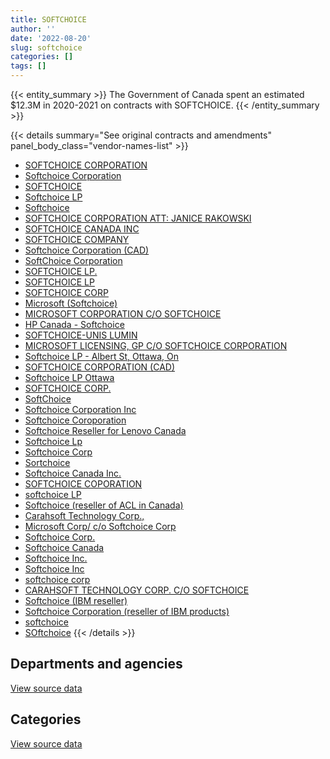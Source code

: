 ```yaml
---
title: SOFTCHOICE
author: ''
date: '2022-08-20'
slug: softchoice
categories: []
tags: []
---
```


<script src="/rmarkdown-libs/htmlwidgets/htmlwidgets.js"></script>
<link href="/rmarkdown-libs/datatables-css/datatables-crosstalk.css" rel="stylesheet" />
<script src="/rmarkdown-libs/datatables-binding/datatables.js"></script>
<script src="/rmarkdown-libs/jquery/jquery-3.6.0.min.js"></script>
<link href="/rmarkdown-libs/dt-core-bootstrap/css/dataTables.bootstrap.min.css" rel="stylesheet" />
<link href="/rmarkdown-libs/dt-core-bootstrap/css/dataTables.bootstrap.extra.css" rel="stylesheet" />
<script src="/rmarkdown-libs/dt-core-bootstrap/js/jquery.dataTables.min.js"></script>
<script src="/rmarkdown-libs/dt-core-bootstrap/js/dataTables.bootstrap.min.js"></script>
<link href="/rmarkdown-libs/crosstalk/css/crosstalk.min.css" rel="stylesheet" />
<script src="/rmarkdown-libs/crosstalk/js/crosstalk.min.js"></script>
<script src="/rmarkdown-libs/htmlwidgets/htmlwidgets.js"></script>
<link href="/rmarkdown-libs/datatables-css/datatables-crosstalk.css" rel="stylesheet" />
<script src="/rmarkdown-libs/datatables-binding/datatables.js"></script>
<script src="/rmarkdown-libs/jquery/jquery-3.6.0.min.js"></script>
<link href="/rmarkdown-libs/dt-core-bootstrap/css/dataTables.bootstrap.min.css" rel="stylesheet" />
<link href="/rmarkdown-libs/dt-core-bootstrap/css/dataTables.bootstrap.extra.css" rel="stylesheet" />
<script src="/rmarkdown-libs/dt-core-bootstrap/js/jquery.dataTables.min.js"></script>
<script src="/rmarkdown-libs/dt-core-bootstrap/js/dataTables.bootstrap.min.js"></script>
<link href="/rmarkdown-libs/crosstalk/css/crosstalk.min.css" rel="stylesheet" />
<script src="/rmarkdown-libs/crosstalk/js/crosstalk.min.js"></script>

{{< entity_summary >}}
The Government of Canada spent an estimated \$12.3M in 2020-2021 on contracts with SOFTCHOICE.
{{< /entity_summary >}}

{{< details summary="See original contracts and amendments" panel_body_class="vendor-names-list" >}}
- [SOFTCHOICE CORPORATION](https://search.open.canada.ca/en/ct/?sort=contract_value_f%20desc&page=1&search_text=%22SOFTCHOICE%20CORPORATION%22)
- [Softchoice Corporation](https://search.open.canada.ca/en/ct/?sort=contract_value_f%20desc&page=1&search_text=%22Softchoice%20Corporation%22)
- [SOFTCHOICE](https://search.open.canada.ca/en/ct/?sort=contract_value_f%20desc&page=1&search_text=%22SOFTCHOICE%22)
- [Softchoice LP](https://search.open.canada.ca/en/ct/?sort=contract_value_f%20desc&page=1&search_text=%22Softchoice%20LP%22)
- [Softchoice](https://search.open.canada.ca/en/ct/?sort=contract_value_f%20desc&page=1&search_text=%22Softchoice%22)
- [SOFTCHOICE CORPORATION ATT: JANICE RAKOWSKI](https://search.open.canada.ca/en/ct/?sort=contract_value_f%20desc&page=1&search_text=%22SOFTCHOICE%20CORPORATION%20ATT%3a%20JANICE%20RAKOWSKI%22)
- [SOFTCHOICE CANADA INC](https://search.open.canada.ca/en/ct/?sort=contract_value_f%20desc&page=1&search_text=%22SOFTCHOICE%20CANADA%20INC%22)
- [SOFTCHOICE COMPANY](https://search.open.canada.ca/en/ct/?sort=contract_value_f%20desc&page=1&search_text=%22SOFTCHOICE%20COMPANY%22)
- [Softchoice Corporation (CAD)](https://search.open.canada.ca/en/ct/?sort=contract_value_f%20desc&page=1&search_text=%22Softchoice%20Corporation%20%28CAD%29%22)
- [SoftChoice Corporation](https://search.open.canada.ca/en/ct/?sort=contract_value_f%20desc&page=1&search_text=%22SoftChoice%20Corporation%22)
- [SOFTCHOICE LP.](https://search.open.canada.ca/en/ct/?sort=contract_value_f%20desc&page=1&search_text=%22SOFTCHOICE%20LP.%22)
- [SOFTCHOICE LP](https://search.open.canada.ca/en/ct/?sort=contract_value_f%20desc&page=1&search_text=%22SOFTCHOICE%20LP%22)
- [SOFTCHOICE CORP](https://search.open.canada.ca/en/ct/?sort=contract_value_f%20desc&page=1&search_text=%22SOFTCHOICE%20CORP%22)
- [Microsoft (Softchoice)](https://search.open.canada.ca/en/ct/?sort=contract_value_f%20desc&page=1&search_text=%22Microsoft%20%28Softchoice%29%22)
- [MICROSOFT CORPORATION C/O SOFTCHOICE](https://search.open.canada.ca/en/ct/?sort=contract_value_f%20desc&page=1&search_text=%22MICROSOFT%20CORPORATION%20C%2fO%20SOFTCHOICE%22)
- [HP Canada - Softchoice](https://search.open.canada.ca/en/ct/?sort=contract_value_f%20desc&page=1&search_text=%22HP%20Canada%20-%20Softchoice%22)
- [SOFTCHOICE-UNIS LUMIN](https://search.open.canada.ca/en/ct/?sort=contract_value_f%20desc&page=1&search_text=%22SOFTCHOICE-UNIS%20LUMIN%22)
- [MICROSOFT LICENSING, GP C/O SOFTCHOICE CORPORATION](https://search.open.canada.ca/en/ct/?sort=contract_value_f%20desc&page=1&search_text=%22MICROSOFT%20LICENSING%2c%20GP%20C%2fO%20SOFTCHOICE%20CORPORATION%22)
- [Softchoice LP - Albert St, Ottawa, On](https://search.open.canada.ca/en/ct/?sort=contract_value_f%20desc&page=1&search_text=%22Softchoice%20LP%20-%20Albert%20St%2c%20Ottawa%2c%20On%22)
- [SOFTCHOICE CORPORATION (CAD)](https://search.open.canada.ca/en/ct/?sort=contract_value_f%20desc&page=1&search_text=%22SOFTCHOICE%20CORPORATION%20%28CAD%29%22)
- [Softchoice LP Ottawa](https://search.open.canada.ca/en/ct/?sort=contract_value_f%20desc&page=1&search_text=%22Softchoice%20LP%20Ottawa%22)
- [SOFTCHOICE CORP.](https://search.open.canada.ca/en/ct/?sort=contract_value_f%20desc&page=1&search_text=%22SOFTCHOICE%20CORP.%22)
- [SoftChoice](https://search.open.canada.ca/en/ct/?sort=contract_value_f%20desc&page=1&search_text=%22SoftChoice%22)
- [Softchoice Corporation Inc](https://search.open.canada.ca/en/ct/?sort=contract_value_f%20desc&page=1&search_text=%22Softchoice%20Corporation%20Inc%22)
- [Softchoice Coroporation](https://search.open.canada.ca/en/ct/?sort=contract_value_f%20desc&page=1&search_text=%22Softchoice%20Coroporation%22)
- [Softchoice Reseller for Lenovo Canada](https://search.open.canada.ca/en/ct/?sort=contract_value_f%20desc&page=1&search_text=%22Softchoice%20Reseller%20for%20Lenovo%20Canada%22)
- [Softchoice Lp](https://search.open.canada.ca/en/ct/?sort=contract_value_f%20desc&page=1&search_text=%22Softchoice%20Lp%22)
- [Softchoice Corp](https://search.open.canada.ca/en/ct/?sort=contract_value_f%20desc&page=1&search_text=%22Softchoice%20Corp%22)
- [Sortchoice](https://search.open.canada.ca/en/ct/?sort=contract_value_f%20desc&page=1&search_text=%22Sortchoice%22)
- [Softchoice Canada Inc.](https://search.open.canada.ca/en/ct/?sort=contract_value_f%20desc&page=1&search_text=%22Softchoice%20Canada%20Inc.%22)
- [SOFTCHOICE COPORATION](https://search.open.canada.ca/en/ct/?sort=contract_value_f%20desc&page=1&search_text=%22SOFTCHOICE%20COPORATION%22)
- [softchoice LP](https://search.open.canada.ca/en/ct/?sort=contract_value_f%20desc&page=1&search_text=%22softchoice%20LP%22)
- [Softchoice (reseller of ACL in Canada)](https://search.open.canada.ca/en/ct/?sort=contract_value_f%20desc&page=1&search_text=%22Softchoice%20%28reseller%20of%20ACL%20in%20Canada%29%22)
- [Carahsoft Technology Corp.,](https://search.open.canada.ca/en/ct/?sort=contract_value_f%20desc&page=1&search_text=%22%0aCarahsoft%20Technology%20Corp.%2c%0d%0d%0ac%2fo%20Softchoice%20Corporation%22)
- [Microsoft Corp/ c/o Softchoice Corp](https://search.open.canada.ca/en/ct/?sort=contract_value_f%20desc&page=1&search_text=%22Microsoft%20Corp%2f%20c%2fo%20Softchoice%20Corp%22)
- [Softchoice Corp.](https://search.open.canada.ca/en/ct/?sort=contract_value_f%20desc&page=1&search_text=%22Softchoice%20Corp.%22)
- [Softchoice Canada](https://search.open.canada.ca/en/ct/?sort=contract_value_f%20desc&page=1&search_text=%22Softchoice%20Canada%22)
- [Softchoice Inc.](https://search.open.canada.ca/en/ct/?sort=contract_value_f%20desc&page=1&search_text=%22Softchoice%20Inc.%22)
- [Softchoice Inc](https://search.open.canada.ca/en/ct/?sort=contract_value_f%20desc&page=1&search_text=%22Softchoice%20Inc%22)
- [softchoice corp](https://search.open.canada.ca/en/ct/?sort=contract_value_f%20desc&page=1&search_text=%22softchoice%20corp%22)
- [CARAHSOFT TECHNOLOGY CORP. C/O SOFTCHOICE](https://search.open.canada.ca/en/ct/?sort=contract_value_f%20desc&page=1&search_text=%22CARAHSOFT%20TECHNOLOGY%20CORP.%20C%2fO%20SOFTCHOICE%22)
- [Softchoice (IBM reseller)](https://search.open.canada.ca/en/ct/?sort=contract_value_f%20desc&page=1&search_text=%22Softchoice%20%28IBM%20reseller%29%22)
- [Softchoice Corporation (reseller of IBM products)](https://search.open.canada.ca/en/ct/?sort=contract_value_f%20desc&page=1&search_text=%22Softchoice%20Corporation%20%28reseller%20of%20IBM%20products%29%22)
- [softchoice](https://search.open.canada.ca/en/ct/?sort=contract_value_f%20desc&page=1&search_text=%22softchoice%22)
- [SOftchoice](https://search.open.canada.ca/en/ct/?sort=contract_value_f%20desc&page=1&search_text=%22SOftchoice%22)
{{< /details >}}

## Departments and agencies

<div id="htmlwidget-1" style="width:100%;height:auto;" class="datatables html-widget"></div>
<script type="application/json" data-for="htmlwidget-1">{"x":{"style":"bootstrap","filter":"none","vertical":false,"data":[["<a href=\"/departments/aafc-aac/\">Agriculture and Agri-Food Canada<\/a>","<a href=\"/departments/aandc-aadnc/\">Crown-Indigenous Relations and Northern Affairs Canada<\/a>","<a href=\"/departments/acoa-apeca/\">Atlantic Canada Opportunities Agency<\/a>","<a href=\"/departments/atssc-scdata/\">Administrative Tribunals Support Service of Canada<\/a>","<a href=\"/departments/cas-satj/\">Courts Administration Service<\/a>","<a href=\"/departments/cbsa-asfc/\">Canada Border Services Agency<\/a>","<a href=\"/departments/ccohs-cchst/\">Canadian Centre for Occupational Health and Safety<\/a>","<a href=\"/departments/ced-dec/\">Canada Economic Development for Quebec Regions<\/a>","<a href=\"/departments/cer-rec/\">Canada Energy Regulator<\/a>","<a href=\"/departments/cfia-acia/\">Canadian Food Inspection Agency<\/a>","<a href=\"/departments/cgc-ccg/\">Canadian Grain Commission<\/a>","<a href=\"/departments/chrc-ccdp/\">Canadian Human Rights Commission<\/a>","<a href=\"/departments/cic/\">Immigration, Refugees and Citizenship Canada<\/a>","<a href=\"/departments/cics-scic/\">Canadian Intergovernmental Conference Secretariat<\/a>","<a href=\"/departments/cihr-irsc/\">Canadian Institutes of Health Research<\/a>","<a href=\"/departments/cnsc-ccsn/\">Canadian Nuclear Safety Commission<\/a>","<a href=\"/departments/cra-arc/\">Canada Revenue Agency<\/a>","<a href=\"/departments/crtc/\">Canadian Radio-television and Telecommunications Commission<\/a>","<a href=\"/departments/csa-asc/\">Canadian Space Agency<\/a>","<a href=\"/departments/csc-scc/\">Correctional Service of Canada<\/a>","<a href=\"/departments/csps-efpc/\">Canada School of Public Service<\/a>","<a href=\"/departments/cta-otc/\">Canadian Transportation Agency<\/a>","<a href=\"/departments/dfatd-maecd/\">Global Affairs Canada<\/a>","<a href=\"/departments/dfo-mpo/\">Fisheries and Oceans Canada<\/a>","<a href=\"/departments/dnd-mdn/\">National Defence<\/a>","<a href=\"/departments/ec/\">Environment and Climate Change Canada<\/a>","<a href=\"/departments/elections/\">Elections Canada<\/a>","<a href=\"/departments/esdc-edsc/\">Employment and Social Development Canada<\/a>","<a href=\"/departments/fcac-acfc/\">Financial Consumer Agency of Canada<\/a>","<a href=\"/departments/fintrac-canafe/\">Financial Transactions and Reports Analysis Centre of Canada<\/a>","<a href=\"/departments/fja-cmf/\">Office of the Commissioner for Federal Judicial Affairs Canada<\/a>","<a href=\"/departments/hc-sc/\">Health Canada<\/a>","<a href=\"/departments/iaac-aeic/\">Impact Assessment Agency of Canada<\/a>","<a href=\"/departments/ic/\">Innovation, Science and Economic Development Canada<\/a>","<a href=\"/departments/infc/\">Infrastructure Canada<\/a>","<a href=\"/departments/irb-cisr/\">Immigration and Refugee Board of Canada<\/a>","<a href=\"/departments/isc-sac/\">Indigenous Services Canada<\/a>","<a href=\"/departments/jus/\">Department of Justice Canada<\/a>","<a href=\"/departments/lac-bac/\">Library and Archives Canada<\/a>","<a href=\"/departments/mgerc-ceegm/\">Military Grievances External Review Committee<\/a>","<a href=\"/departments/mpcc-cppm/\">Military Police Complaints Commission of Canada<\/a>","<a href=\"/departments/nfb-onf/\">National Film Board<\/a>","<a href=\"/departments/nrc-cnrc/\">National Research Council Canada<\/a>","<a href=\"/departments/nrcan-rncan/\">Natural Resources Canada<\/a>","<a href=\"/departments/nserc-crsng/\">Natural Sciences and Engineering Research Council of Canada<\/a>","<a href=\"/departments/nsira-ossnr/\">National Security and Intelligence Review Agency<\/a>","<a href=\"/departments/oag-bvg/\">Office of the Auditor General of Canada<\/a>","<a href=\"/departments/ocol-clo/\">Office of the Commissioner of Official Languages<\/a>","<a href=\"/departments/oic-ci/\">Office of the Information Commissioner of Canada<\/a>","<a href=\"/departments/opc-cpvp/\">Office of the Privacy Commissioner of Canada<\/a>","<a href=\"/departments/osfi-bsif/\">Office of the Superintendent of Financial Institutions Canada<\/a>","<a href=\"/departments/osgg-bsgg/\">Office of the Secretary to the Governor General<\/a>","<a href=\"/departments/pc/\">Parks Canada<\/a>","<a href=\"/departments/pch/\">Canadian Heritage<\/a>","<a href=\"/departments/pco-bcp/\">Privy Council Office<\/a>","<a href=\"/departments/phac-aspc/\">Public Health Agency of Canada<\/a>","<a href=\"/departments/ppsc-sppc/\">Public Prosecution Service of Canada<\/a>","<a href=\"/departments/ps-sp/\">Public Safety Canada<\/a>","<a href=\"/departments/psc-cfp/\">Public Service Commission of Canada<\/a>","<a href=\"/departments/psic-ispc/\">Office of the Public Sector Integrity Commissioner of Canada<\/a>","<a href=\"/departments/pwgsc-tpsgc/\">Public Services and Procurement Canada<\/a>","<a href=\"/departments/rcmp-grc/\">Royal Canadian Mounted Police<\/a>","<a href=\"/departments/sirc-csars/\">Security Intelligence Review Committee<\/a>","<a href=\"/departments/ssc-spc/\">Shared Services Canada<\/a>","<a href=\"/departments/statcan/\">Statistics Canada<\/a>","<a href=\"/departments/swc-cfc/\">Status of Women Canada<\/a>","<a href=\"/departments/tbs-sct/\">Treasury Board of Canada Secretariat<\/a>","<a href=\"/departments/tc/\">Transport Canada<\/a>","<a href=\"/departments/tsb-bst/\">Transportation Safety Board of Canada<\/a>","<a href=\"/departments/vac-acc/\">Veterans Affairs Canada<\/a>","<a href=\"/departments/wage/\">Department for Women and Gender Equality<\/a>","<a href=\"/departments/wd-deo/\">Western Economic Diversification Canada<\/a>"],[408495.89,120584.51,95753.9,7105.42,163894.84,19407.28,null,4666.93,3234,18205.43,34242.25,null,null,5796.72,28776.81,25878.33,390790.38,63462.32,116179.91,984111.56,null,14961.13,73523.14,264985.95,837958.51,206806.13,183046.76,222373.33,null,190930.83,195092.52,88987.24,null,171451.44,6558.47,null,null,617449.38,11665.5,null,null,962468.72,561077.58,70278.9,2548.15,null,74152.86,null,541.75,24749.04,45373.89,null,11694.8,83575.82,48250.7,null,null,25691.5,41980.08,13123.85,811614.72,624202.89,382937.49,1733376.67,101555.22,67626.66,70790.3,656448.14,null,null,null,3952.17],[202999.52,12448.88,88398.23,87902.13,149275.99,299130.23,null,25664.89,19571.66,18205.43,71182.03,118162.68,58048.74,5796.72,945211.45,8890.79,579179.9,111094.67,13857.01,152246.14,null,null,64922.1,206112.94,836601.2,48065.45,478486.02,715868.42,null,32809.87,8027.5,48089.63,8916.9,254577.12,52411.2,null,11237.82,556670.89,2387,3534.49,null,713490.86,168668.86,139667.73,326615.84,null,41454.48,116065.7,17172.43,19124.03,96312.43,3270.28,49955.19,29600.97,160561.62,null,null,44224.19,19248.11,null,583652.29,359291.64,33222.34,1740850.27,32544,50096.97,49883.5,50381.12,null,32826.69,null,12076.08],[163063.5,99349.61,null,153337.07,244964.27,685867.82,null,30797.89,15398.39,63307.48,100387.7,44128.8,43064.18,15.88,93238.15,18289.84,766667.86,57434.42,90632.15,343221.45,84227.32,null,306836.88,492912.05,490202.37,180713.89,266948.21,518367.52,31035.45,null,13766.81,476825.29,13304.27,64901.57,42623.97,23430.24,63457.55,null,null,10799.84,33900,721750.84,222658.45,35626.99,390516.1,null,78676.94,64631.13,27801.72,22285.83,105250.61,10495.71,98243.8,39562.54,163851.72,24201.72,43060.24,76342.11,18589.02,17658.27,795244.1,796761.72,null,2612547.68,35410.86,null,142016.74,142699.55,19474.18,47587.69,32722.08,null],[114632.32,40289.13,null,null,77506.9,56731.15,2074.44,66.38,91577.85,10576.8,41744.86,234317.49,173830.72,null,83986.07,21986.73,831834.73,19247.38,169984.52,428499.61,48394.9,null,39097.67,153337.26,768575.4,115488.21,113134.01,630171.65,6128.06,49856.33,16617.94,257076.19,20894.8,36203.22,23855.4,12292.95,855883.85,18641.91,null,1122.35,64456.61,614844.07,299109.56,101940.47,263867.22,14983.8,118356.52,44939.29,22223.52,17338.89,123125.1,13362.45,49208.64,71175.29,55528.1,48679.59,27519.91,32906.36,22565.7,804.94,824731.19,1929728.8,null,1568593.94,133781.79,null,135207.53,30300.22,66219.63,null,38464.35,null]],"container":"<table class=\"table table-striped table-hover row-border order-column display\">\n  <thead>\n    <tr>\n      <th>Department<\/th>\n      <th>2017-2018<\/th>\n      <th>2018-2019<\/th>\n      <th>2019-2020<\/th>\n      <th>2020-2021<\/th>\n    <\/tr>\n  <\/thead>\n<\/table>","options":{"order":[[4,"desc"]],"pageLength":10,"autoWidth":true,"columnDefs":[{"targets":1,"render":"function(data, type, row, meta) {\n    return type !== 'display' ? data : DTWidget.formatCurrency(data, \"$\", 2, 3, \",\", \".\", true, null);\n  }"},{"targets":2,"render":"function(data, type, row, meta) {\n    return type !== 'display' ? data : DTWidget.formatCurrency(data, \"$\", 2, 3, \",\", \".\", true, null);\n  }"},{"targets":3,"render":"function(data, type, row, meta) {\n    return type !== 'display' ? data : DTWidget.formatCurrency(data, \"$\", 2, 3, \",\", \".\", true, null);\n  }"},{"targets":4,"render":"function(data, type, row, meta) {\n    return type !== 'display' ? data : DTWidget.formatCurrency(data, \"$\", 2, 3, \",\", \".\", true, null);\n  }"},{"width":"16%","targets":[1,2,3,4]},{"className":"dt-right","targets":[1,2,3,4]}],"orderClasses":false}},"evals":["options.columnDefs.0.render","options.columnDefs.1.render","options.columnDefs.2.render","options.columnDefs.3.render"],"jsHooks":[]}</script>
<p class="text-right">
<a href="https://github.com/GoC-Spending/contracts-data/tree/main/data/out/vendors/softchoice/summary_by_fiscal_year_by_department.csv" class="source-data-link btn btn-link">View source data</a>
</p>

## Categories

<div id="htmlwidget-2" style="width:100%;height:auto;" class="datatables html-widget"></div>
<script type="application/json" data-for="htmlwidget-2">{"x":{"style":"bootstrap","filter":"none","vertical":false,"data":[["<a href=\"/categories/1_facilities_and_construction/\">Facilities and construction<\/a>","<a href=\"/categories/10_office_management/\">Office management<\/a>","<a href=\"/categories/11_defence/\">Defence<\/a>","<a href=\"/categories/2_professional_services/\">Professional services<\/a>","<a href=\"/categories/3_information_technology/\">Information technology<\/a>","<a href=\"/categories/6_industrial_products_and_services/\">Industrial products and services<\/a>","<a href=\"/categories/9_human_capital/\">Human capital<\/a>",null],[null,74482,698027.93,51156.49,10949389.3,154344.92,null,66988.07],[null,12083.86,824517.34,66559.78,10283082.32,null,null,null],[2234.41,null,490202.37,56484.14,12168867.45,22712.83,172586.78,null],[27185.31,30736,746922.84,72031.8,11400488.68,null,22258.02,null]],"container":"<table class=\"table table-striped table-hover row-border order-column display\">\n  <thead>\n    <tr>\n      <th>Category<\/th>\n      <th>2017-2018<\/th>\n      <th>2018-2019<\/th>\n      <th>2019-2020<\/th>\n      <th>2020-2021<\/th>\n    <\/tr>\n  <\/thead>\n<\/table>","options":{"order":[[4,"desc"]],"dom":"t","pageLength":30,"autoWidth":true,"columnDefs":[{"targets":1,"render":"function(data, type, row, meta) {\n    return type !== 'display' ? data : DTWidget.formatCurrency(data, \"$\", 2, 3, \",\", \".\", true, null);\n  }"},{"targets":2,"render":"function(data, type, row, meta) {\n    return type !== 'display' ? data : DTWidget.formatCurrency(data, \"$\", 2, 3, \",\", \".\", true, null);\n  }"},{"targets":3,"render":"function(data, type, row, meta) {\n    return type !== 'display' ? data : DTWidget.formatCurrency(data, \"$\", 2, 3, \",\", \".\", true, null);\n  }"},{"targets":4,"render":"function(data, type, row, meta) {\n    return type !== 'display' ? data : DTWidget.formatCurrency(data, \"$\", 2, 3, \",\", \".\", true, null);\n  }"},{"width":"16%","targets":[1,2,3,4]},{"className":"dt-right","targets":[1,2,3,4]}],"orderClasses":false,"lengthMenu":[10,25,30,50,100]}},"evals":["options.columnDefs.0.render","options.columnDefs.1.render","options.columnDefs.2.render","options.columnDefs.3.render"],"jsHooks":[]}</script>
<p class="text-right">
<a href="https://github.com/GoC-Spending/contracts-data/tree/main/data/out/vendors/softchoice/summary_by_fiscal_year_by_category.csv" class="source-data-link btn btn-link">View source data</a>
</p>
